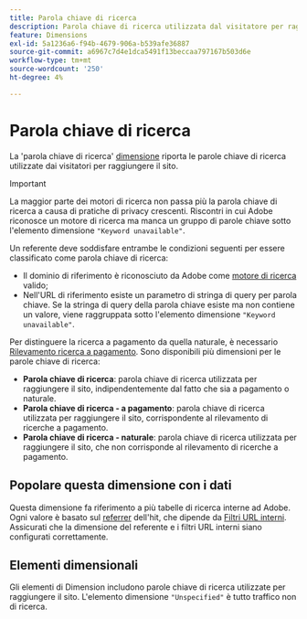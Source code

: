 ```yaml
---
title: Parola chiave di ricerca
description: Parola chiave di ricerca utilizzata dal visitatore per raggiungere il sito.
feature: Dimensions
exl-id: 5a1236a6-f94b-4679-906a-b539afe36887
source-git-commit: a6967c7d4e1dca5491f13beccaa797167b503d6e
workflow-type: tm+mt
source-wordcount: '250'
ht-degree: 4%

---
```


# Parola chiave di ricerca

La &#39;parola chiave di ricerca&#39; [dimensione](overview.md) riporta le parole chiave di ricerca utilizzate dai visitatori per raggiungere il sito.

>[!IMPORTANT]
>
>La maggior parte dei motori di ricerca non passa più la parola chiave di ricerca a causa di pratiche di privacy crescenti. Riscontri in cui Adobe riconosce un motore di ricerca ma manca un gruppo di parole chiave sotto l&#39;elemento dimensione `"Keyword unavailable"`.

Un referente deve soddisfare entrambe le condizioni seguenti per essere classificato come parola chiave di ricerca:

* Il dominio di riferimento è riconosciuto da Adobe come [motore di ricerca](search-engine.md) valido;
* Nell&#39;URL di riferimento esiste un parametro di stringa di query per parola chiave. Se la stringa di query della parola chiave esiste ma non contiene un valore, viene raggruppata sotto l&#39;elemento dimensione `"Keyword unavailable"`.

Per distinguere la ricerca a pagamento da quella naturale, è necessario [Rilevamento ricerca a pagamento](/help/admin/tools/manage-rs/edit-settings/general/paid-search-detection/paid-search-detection.md). Sono disponibili più dimensioni per le parole chiave di ricerca:

* **Parola chiave di ricerca**: parola chiave di ricerca utilizzata per raggiungere il sito, indipendentemente dal fatto che sia a pagamento o naturale.
* **Parola chiave di ricerca - a pagamento**: parola chiave di ricerca utilizzata per raggiungere il sito, corrispondente al rilevamento di ricerche a pagamento.
* **Parola chiave di ricerca - naturale**: parola chiave di ricerca utilizzata per raggiungere il sito, che non corrisponde al rilevamento di ricerche a pagamento.

## Popolare questa dimensione con i dati

Questa dimensione fa riferimento a più tabelle di ricerca interne ad Adobe. Ogni valore è basato sul [referrer](referrer.md) dell&#39;hit, che dipende da [Filtri URL interni](/help/admin/tools/manage-rs/edit-settings/general/internal-url-filter-admin.md). Assicurati che la dimensione del referente e i filtri URL interni siano configurati correttamente.

## Elementi dimensionali

Gli elementi di Dimension includono parole chiave di ricerca utilizzate per raggiungere il sito. L&#39;elemento dimensione `"Unspecified"` è tutto traffico non di ricerca.
